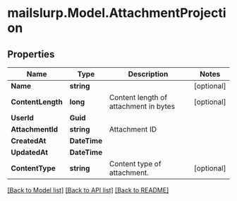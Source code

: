 # mailslurp.Model.AttachmentProjection
## Properties

Name | Type | Description | Notes
------------ | ------------- | ------------- | -------------
**Name** | **string** |  | [optional] 
**ContentLength** | **long** | Content length of attachment in bytes | [optional] 
**UserId** | **Guid** |  | 
**AttachmentId** | **string** | Attachment ID | 
**CreatedAt** | **DateTime** |  | 
**UpdatedAt** | **DateTime** |  | 
**ContentType** | **string** | Content type of attachment. | [optional] 

[[Back to Model list]](../README#documentation-for-models) [[Back to API list]](../README#documentation-for-api-endpoints) [[Back to README]](../README)

